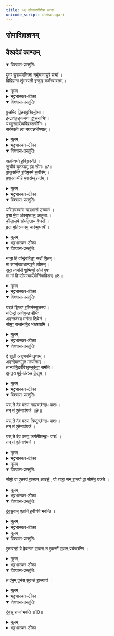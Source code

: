```yaml
---
title: ०२ सौत्रामणीशेषा मन्त्राः
unicode_script: devanagari
---
```

## सोमादिब्राह्मणम्

## वैश्वदेवं काण्डम्

<details open><summary>विश्वास-प्रस्तुतिः</summary>

यु॒वꣳ सु॒राम॑मश्विना नमु॑चावासु॒रे सचा᳚ ।  
वि॒पि॒पा॒ना शु॑भस्पती इन्द्र॒ङ् कर्म॑स्वावतम् ।  
</details>

<details><summary>मूलम्</summary>

यु॒वꣳ सु॒राम॑मश्विना नमु॑चावासु॒रे सचा᳚ ।  
वि॒पि॒पा॒ना शु॑भस्पती इन्द्र॒ङ् कर्म॑स्वावतम् ।  
</details>

<details><summary>भट्टभास्कर-टीका</summary>

1 अथ सौत्रामणीशेषो वैश्वदेवं काण्डं एकोऽनुवाकः ॥ तत्र ग्रहाणां याज्यानुवाक्ये - युवं सुराममश्विनेत्यनुष्टुप् भू पुत्रमिवेति त्रिष्टुप् । हे अश्विना! अश्विनौ! । ‘सुपां सुलुक्’ इत्याकारः । युवं युवां सुरामं सुष्ठु रतिहेतुम् । करणे घञ् ... । केचिदाहुः - असुरापत्यं आसुर इति । तेषां ताद्वितानुपपत्तिः जातिशब्दत्वात् । येन हेतुना असुरः पिता तेनैव हेतुना पुऽत्रोऽप्यसुरः । यथा - काकाज्जतोऽन्तरेणाप्यपत्यप्रत्ययं काको भवति । अन्ये तु ब्रुवते - असुरशब्दस्यैवायमादिवर्णविकार इति । तदप्ययुक्तं अन्तोदात्तश्रवणात् । असुरशब्दो ह्याद्युदात्तः । तस्मिन् नमुचा सचा समवेतं तस्मिन्मदहेतुत्वेन सर्वदा स्थितम् । क्विपि द्वितीयैकवचनस्य ‘सुपां सुलुक्’ इत्याकारः । ईदृशं रसं विपिपाना विपिबन्तौ युवां हे शुभस्पती! शुभस्य कर्मणः पातारौ । शोभतेः क्विपि षष्ठ्येकवचनस्य ‘षष्ठ्याः पतिपुत्र’ इति सत्वम् । ‘सुबामन्त्रिते’ इति पराङ्गवद्भावेन षष्ठ्यामन्त्रितसमुदायस्य निघातः । तौ युवां कर्मसु पानकर्मसु आवतं रक्षतं तर्पयतं वा, तेन साहैव पिबतमिति यावत् । उपलक्षणत्वात् सरस्वती चेति द्रष्टव्यम् । ब्राह्मणं च भवति - “युवं सुराममश्विनेति सर्वदेवत्ये याज्यानुवाक्ये भवतः” इति । अवतेः ‘छन्दसि लुङ्लङ्लिटः ’ इति लोडर्थे लङ् ॥
</details>

<details open><summary>विश्वास-प्रस्तुतिः</summary>

पु॒त्त्रमि॑व पि॒तरा॑व॒श्विनो॒भा ।  
इन्द्राव॑त॒ङ्कर्म॑णा द॒ꣳ॒सना॑भिः ।  
यथ्सु॒राम॒व्ँव्यपि॑ब॒श्शची॑भिः ।   
सर॑स्वती त्वा मघवन्नभीष्णात् ।   
</details>

<details><summary>मूलम्</summary>

पु॒त्त्रमि॑व पि॒तरा॑व॒श्विनो॒भा ।  
इन्द्राव॑त॒ङ्कर्म॑णा द॒ꣳ॒सना॑भिः ।  
यथ्सु॒राम॒व्ँव्यपि॑ब॒श्शची॑भिः ।   
सर॑स्वती त्वा मघवन्नभीष्णात् ।   
</details>

<details><summary>भट्टभास्कर-टीका</summary>

2 अथ याज्या - पुत्रमिवेति ॥ पुत्रमिव यथा पितरौ पुत्रं रक्षतः तथा युवां अश्विनौ उभा उभौ उभावपि सह इन्द्रः सरस्वती च आवतं कर्मणा अनेन पानेन । अवतेः पर्वूवच्छान्दसो लङ् । तत्र इन्द्रेत्यामन्त्रितस्य अविद्यमानवत्त्वात् निघाताभावेन आद्युदात्तत्वम् । इन्द्रशब्दस्य षाष्ठिकमामन्त्रिताद्युदात्तत्वम् । केचिदाहुः - इन्द्रमिति वक्तव्ये छान्दसोऽन्त्य लोप इति । तेषामाख्यातस्य निघातप्रसङ्गः । हे इन्द्र! त्वं सुरामं यथोक्तगुणाद्रव्यं दंसनाभिः शचीभिः त्वदीयैः कर्ममिः देवीभिर्वा सह यद्व्यपिबः तत्र विविधं पिबसि । छान्दसे लङि यद्वृत्तयोगान्निधाताभावे अट उदात्तत्वम् । हे मघवन्! त्वा त्वां मन्यामहे सरस्वती च त्वां अभीष्णात् भिषज्यतु तावश्विनावेव । यद्वा - मया भिषज्यया त्वं शचीभिः सुरामं व्यपिबः तया त्वां सरस्वती अश्विनौ च भिषज्यन्तु । भिषजतिपर्यायः षकारान्तोऽन्यो धातुर्द्रष्टव्यः । भिषज्यतेरेव वा अकारादारभ्य लुप्यते । तस्माच्छान्दसे लङि विकरणव्यत्ययेन श्नाप्रत्ययः, वर्णव्यत्ययेन इकारदीर्घत्वम् । अभिपूर्वाद्वा स्नातेः पञ्चमो लकारः । पानसामर्थ्यं शुद्धिः । छान्दसो विकारः । यद्वा - इष आभीक्ष्ण्ये क्रैयादिकः । तस्मादभिपूर्वात् स एव लकारः । त्वामाभीक्ष्ण्येन पानेन प्रवर्तयत्विति । अनयोः पक्षयोः उपसर्गस्य निघातश्छान्दसः ॥
</details>

<details open><summary>विश्वास-प्रस्तुतिः</summary>

अहा᳚व्यग्ने ह॒विरा॒स्ये॑ते ।  
स्रु॒चीव॑ घृ॒तञ्च॒मू इ॑व॒ सोमः॑ ॥7॥  
वा॒ज॒सनिꣳ॑ र॒यिम॒स्मे सु॒वीर᳚म् ।   
प्र॒श॒स्तन्धे॑हि य॒शस॑म्बृ॒हन्त᳚म् ।  
</details>

<details><summary>मूलम्</summary>

अहा᳚व्यग्ने ह॒विरा॒स्ये॑ते ।  
स्रु॒चीव॑ घृ॒तञ्च॒मू इ॑व॒ सोमः॑ ॥7॥  
वा॒ज॒सनिꣳ॑ र॒यिम॒स्मे सु॒वीर᳚म् ।   
प्र॒श॒स्तन्धे॑हि य॒शस॑म्बृ॒हन्त᳚म् ।  
</details>

<details><summary>भट्टभास्कर-टीका</summary>

3 हुतां हूयमानां वा यजमानोऽनुमन्त्रयते - अहाव्यग्न इति त्रिष्टुप् ॥ हे अग्ने! ते तव आस्ये हविरहावि हुतं स्रुचीव घृतं यथा स्रुचि घृतं निधीयते यथा चमू चमन्यां चमसे सोमो निधीयते । चमसपर्यायश्चमूशब्दः ‘सुपां सुलुक्’ इति सप्तम्यालुक् । ‘ईदूतौ च सप्तम्यर्थे’ इति प्रगृह्य संज्ञा । अथेदानीं त्वयाऽपीत्थं प्रत्युपकर्तव्यमित्याह - त्वमपि अस्मे अस्मभ्यं वाजसनिं अन्नं भजमानम् । ‘छन्दसि वनसन’ इति इन्प्रत्ययः । सुवीरं शोभनपुत्रादिसहितं यशसं सर्वैः पूजितं बृहन्तं महान्त ईदृशं रयिं धनं धेहि देहि अस्मासु वा स्थापय यशसं यशस्करम् । यशश्शब्दात् तत्करोतीति णिजन्तादसुन् । उदात्तनिवृत्तिस्वरेणासुन एवोदात्तत्वम् । यद्वा - अश आदित्वादाचि छान्दसमुपोत्तमस्योदात्तत्वम् ॥
</details>

<details open><summary>विश्वास-प्रस्तुतिः</summary>

यस्मि॒न्नश्वा॑स ऋष॒भास॑ उ॒ख्षणः॑ ।   
व॒शा मे॒षा अ॑वसृ॒ष्टास॒ आहु॑ताः ।  
की॒ला॒ल॒पे सोम॑पृष्ठाय वे॒धसे᳚ ।   
हृ॒दा म॒तिञ्ज॑नय॒ चारु॑म॒ग्नये᳚ ।   
</details>

<details><summary>मूलम्</summary>

यस्मि॒न्नश्वा॑स ऋष॒भास॑ उ॒ख्षणः॑ ।   
व॒शा मे॒षा अ॑वसृ॒ष्टास॒ आहु॑ताः ।  
की॒ला॒ल॒पे सोम॑पृष्ठाय वे॒धसे᳚ ।   
हृ॒दा म॒तिञ्ज॑नय॒ चारु॑म॒ग्नये᳚ ।   
</details>

<details><summary>भट्टभास्कर-टीका</summary>

4 यस्मिन्नश्वास इति जगती ॥ यस्मिन् अग्नौ अश्वासः अश्वाः ऋपभासः ऋषभाः उक्षणः उश्वाणः । ‘वा षपूर्वस्य निगमे’ इति दीर्घाभावः । वशाः वन्ध्या गावः मेषाः च अश्वमेधादौ आहुताः देवतोद्देशेन दत्ताः यस्मिन् अवसृष्टाः यजमानैः प्रक्षिप्ताः तस्मै कीलालपे अन्नरसपायिने । विचि ‘आतो धातोः’ इत्याकारलोपः । उदात्तनिवृत्तिस्वरेण विभक्तेरुदात्तत्वम्. । सोमपृष्ठाय सोमसंस्थाः पृष्ठस्तोत्राणि यस्य तस्मै वेधसे विधात्रे सर्वश्रेयसां ईदृशाय अग्नये हृदा हदयेन अवधानेन मतिं बुद्धिं यजे एनमिति चारुं शोभनां जनय जनयानि । पुरुषव्यत्ययः ॥
</details>

<details open><summary>विश्वास-प्रस्तुतिः</summary>

नाना॒ हि वा᳚न्दे॒वहि॑त॒ꣳ॒ सदो॑ मि॒तम् ।  
मा सꣳसृ॑ख्षाथाम्पर॒मे व्यो॑मन् ।   
सुरा॒ त्वमसि॑ शु॒ष्मिणी॒ सोम॑ ए॒षः ।   
मा मा॑ हिꣳसी॒स्स्वाय्ँयोनि॑मावि॒शन्न् ॥8॥  
</details>

<details><summary>मूलम्</summary>

नाना॒ हि वा᳚न्दे॒वहि॑त॒ꣳ॒ सदो॑ मि॒तम् ।  
मा सꣳसृ॑ख्षाथाम्पर॒मे व्यो॑मन् ।   
सुरा॒ त्वमसि॑ शु॒ष्मिणी॒ सोम॑ ए॒षः ।   
मा मा॑ हिꣳसी॒स्स्वाय्ँयोनि॑मावि॒शन्न् ॥8॥  
</details>

<details><summary>भट्टभास्कर-टीका</summary>

5 ब्राह्मणो भक्षयति - नाना हि वामिति ॥ त्रिष्टुप् जगती वा । हि यस्मात् वां युवयोः नाना पृथक्पृथक् सदः स्थानं मितं निर्मितं देवहितं देवेभ्यो हितं प्राणेभ्यो वा । ‘चतुर्थीतदर्थ’ इति समासः । ‘क्ते च’ इति पूर्वपदप्रकृतिस्वरत्वम् । तस्मात् मा संसृक्षाथां संसृष्टौ मा भूतम् । हे सोमसुराग्रहौ! परमे व्योमन् प्रकृष्टे आकाशे भक्षणस्थाने । युवां हि पृथिव्यां भवौ तेन युवयोः स्थानं पृथग्भूतमित्याह - त्वं खलु सुरा शुष्मिणी महाबला एष खलु सोमः सुप्रसिद्धविभवः । तस्मात् सङ्गं मागम । अधुना सङ्गे दोषमाह - हे भक्ष! स्वां योनिं स्थानं आविशन् प्रविशन् त्वं मा मां मा हिंसीः संसर्गे हिंसा स्यात्, तस्मादसंकीर्णं त्वया स्थातव्यमिति ॥
</details>

<details open><summary>विश्वास-प्रस्तुतिः</summary>

यदत्र॑ शि॒ष्टꣳ र॒सिन॑स्सु॒तस्य॑ ।   
यदिन्द्रो॒ अपि॑ब॒च्छची॑भिः ।   
अ॒हन्तद॑स्य॒ मन॑सा शि॒वेन॑ ।   
सोम॒ꣳ॒ राजा॑नमि॒ह भ॑ख्षयामि ।   
</details>

<details><summary>मूलम्</summary>

यदत्र॑ शि॒ष्टꣳ र॒सिन॑स्सु॒तस्य॑ ।   
यदिन्द्रो॒ अपि॑ब॒च्छची॑भिः ।   
अ॒हन्तद॑स्य॒ मन॑सा शि॒वेन॑ ।   
सोम॒ꣳ॒ राजा॑नमि॒ह भ॑ख्षयामि ।   
</details>

<details><summary>भट्टभास्कर-टीका</summary>

6 इतरयोर्भक्षणमन्त्रौ - यदत्र शिष्टमिति त्रिष्टुभौ ॥ यदत्र शिष्टं अवशिष्टं रसिनः रसवतः स्वादो सुतस्य अभिषुतस्य यदिन्द्रो अपिबच्छचीभिः आत्मीयैः कर्मभिः यदपिबत् अत्र यच्छिष्टं तत् तस्य यस्य एकदेशं सोमं राजानं शिवेन शान्तेन मनसा त्वां इह कर्मणि भक्षयामि ॥
</details>

<details open><summary>विश्वास-प्रस्तुतिः</summary>

द्वे स्रु॒ती अ॑शृणवम्पितृ॒णाम् ।   
अ॒हन्दे॒वाना॑मु॒त मर्त्या॑नाम् ।   
ताभ्या॑मि॒दव्ँविश्व॒म्भुव॑न॒ꣳ॒ समे॑ति ।   
अ॒न्त॒रा पूर्व॒मप॑रञ्च के॒तुम् ।  
</details>

<details><summary>मूलम्</summary>

द्वे स्रु॒ती अ॑शृणवम्पितृ॒णाम् ।   
अ॒हन्दे॒वाना॑मु॒त मर्त्या॑नाम् ।   
ताभ्या॑मि॒दव्ँविश्व॒म्भुव॑न॒ꣳ॒ समे॑ति ।   
अ॒न्त॒रा पूर्व॒मप॑रञ्च के॒तुम् ।  
</details>

<details><summary>भट्टभास्कर-टीका</summary>

7 द्वितीया - अहमशृणवं श्रुतवानस्मि वेदादृषिभ्यश्च पितृणां अस्मत्पूर्वपुरुषाणां सम्बन्धिन्यौ देवानां मर्त्यानां च स्रुती । अनावर्तिनो देवीभूता येन यान्ति स देवयानः पन्थाः कश्चित्, येन गता आवर्तिनः पुनरपि मर्त्यलोकमागच्छन्ति पितरः स पितृयाणोऽन्यः पन्थाः । ताभ्यां स्रुतिभ्यां इदं विश्वं भुवनं भूतजातं समेति सङ्गतं भवति, क्व पुनस्ते स्रुती इत्याह - अन्तरा पूर्वं केतुं चिह्नं पृथिवीं अपरं च केतुं दिवम् । अनयोर्मध्ये द्वे एते स्रुती इतोऽमुत्र गच्छताम् । कश्चिदाह – एतयोः पूर्वापरयोर्मध्ये द्वे एते स्रुती इतोऽमुत्र गच्छतां अमुतश्चात्रागच्छताम् । कश्चिदाह – एतयोः पूर्वापरयोर्मध्ये तृतीयं पन्थानं केतुं आदित्यमपि समेति विश्वं भुवनम् ॥
</details>

<details open><summary>विश्वास-प्रस्तुतिः</summary>

यस् ते॑ देव वरुण गाय॒त्रछ॑न्दा॒ᳶ पाशः॑ ।  
तन् त॑ ए॒तेनाव॑यजे ॥9॥  

यस् ते॑ देव वरुण त्रि॒ष्टुप्छ॑न्दा॒ᳶ पाशः॑ ।  
तन् त॑ ए॒तेनाव॑यजे ।  

यस् ते॑ देव वरुण॒ जग॑तीछन्दा॒ᳶ पाशः॑ ।  
तन् त॑ ए॒तेनाव॑यजे ।  
</details>

<details><summary>मूलम्</summary>

यस् ते॑ देव वरुण गाय॒त्रछ॑न्दा॒ᳶ पाशः॑ ।  
तन् त॑ ए॒तेनाव॑यजे ॥9॥  

यस् ते॑ देव वरुण त्रि॒ष्टुप्छ॑न्दा॒ᳶ पाशः॑ ।  
तन् त॑ ए॒तेनाव॑यजे ।  

यस् ते॑ देव वरुण॒ जग॑तीछन्दा॒ᳶ पाशः॑ ।  
तन् त॑ ए॒तेनाव॑यजे ।  
</details>

<details><summary>भट्टभास्कर-टीका</summary>

8-10 आश्विनपात्रमवभृथे प्रविद्ध्यति - यस्त इति ॥ गायत्र्येषा । हे देव! वरुण! यस्ते तव गायत्र्येव गायत्रं तदेव छन्दो यस्य स गायत्रछन्दाः गायत्रेण छन्दसा उपबृंहितबलः पाशः तं तादृशं ते तव पाशं एतेन पात्रेण अवयजे नाशयामि अवमोचयामि मत्तः । ‘छन्दसः प्रत्ययविधाने नपुंसके स्वार्थ उपसंख्यानम्’ इत्यण्, विश्वजनादित्वात्तुगभावः । एवमुत्तरयोरपि द्रष्टव्यम् ॥
</details>


<details><summary>मूलम्</summary>

सोमो॒ वा ए॒तस्य॑ रा॒ज्यमाद॑त्ते ।   
यो राजा॒ सन्रा॒ज्यो वा॒ सोमे॑न॒ यज॑ते ।
</details>

<details open><summary>विश्वास-प्रस्तुतिः</summary>

सोमो॒ वा ए॒तस्य॑ रा॒ज्यम् आद॑त्ते॒ , यो राजा॒ सन् रा॒ज्यो वा॒ सोमे॑न॒ यज॑ते ।  
</details>

<details><summary>मूलम्</summary>

सोमो॒ वा ए॒तस्य॑ रा॒ज्यम् आद॑त्ते॒ , यो राजा॒ सन् रा॒ज्यो वा॒ सोमे॑न॒ यज॑ते ।  
</details>

<details><summary>भट्टभास्कर-टीका</summary>

11 अथास्मिन्विषये देवसुवां हवींषि विदधाति - सोमो वा इत्यादि ॥ एतस्य राज्यं सोम आदत्ते अपकर्षति यो राजा मुख्यः सन् सोमेन यजते यो वा राज्यः राजभावार्हः स्वयमराजा सोमेन यजते । ‘छन्दसि च’ इति यः ॥
</details>

<details open><summary>विश्वास-प्रस्तुतिः</summary>

दे॒व॒सु॒वाम् ए॒तानि॑ ह॒वीꣳषि॑ भवन्ति ।  
</details>

<details><summary>मूलम्</summary>

दे॒व॒सु॒वाम् ए॒तानि॑ ह॒वीꣳषि॑ भवन्ति ।  
</details>

<details><summary>भट्टभास्कर-टीका</summary>

12 देवसुवामित्यादि ॥ ‘अग्नये गृहपतये पुरोडाशमष्टाकपालम्’ इत्यादीनि ।
</details>


<details><summary>मूलम्</summary>

ए॒ताव॑न्तो॒ वै दे॒वानाꣳ॑ स॒वाः ।
त ए॒वास्मै॑ स॒वान्प्रय॑च्छन्ति ।
</details>

<details open><summary>विश्वास-प्रस्तुतिः</summary>

ए॒ताव॑न्तो॒ वै दे॒वानाꣳ॑ स॒वास् त ए॒वास्मै॑ स॒वान् प्रय॑च्छन्ति ।  
</details>

<details><summary>मूलम्</summary>

ए॒ताव॑न्तो॒ वै दे॒वानाꣳ॑ स॒वास् त ए॒वास्मै॑ स॒वान् प्रय॑च्छन्ति ।  
</details>

<details><summary>भट्टभास्कर-टीका</summary>

एतावन्त इति । ‘सविता त्वा प्रसवानां सुवताम्’ इत्यादयो देवानां सवाः देवसम्बन्धीन्यैश्वर्याणि त एवास्मै सोमेन धर्मपतित्वान्तराज्याय सवान् ऐश्वर्याणि प्रयच्छन्ति ।
</details>

<details open><summary>विश्वास-प्रस्तुतिः</summary>

त ए॑न॒म् पुन॑स् सुवन्ते रा॒ज्याय॑ ।  
</details>

<details><summary>मूलम्</summary>

त ए॑न॒म् पुन॑स् सुवन्ते रा॒ज्याय॑ ।  
</details>

<details><summary>भट्टभास्कर-टीका</summary>

ततः त एनं पुनः राज्यलाभाय सुवन्ते अनुजानन्ति ।
</details>

<details open><summary>विश्वास-प्रस्तुतिः</summary>

दे॒व॒सू राजा॑ भवति ॥10॥  
</details>

<details><summary>मूलम्</summary>

दे॒व॒सू राजा॑ भवति ॥10॥  
</details>

<details><summary>भट्टभास्कर-टीका</summary>

ततश्चायं राजा देवसूर्भवति देवैस्सूयते अनुज्ञायते राज्यायेति, कर्मणि क्विप् ॥

इति द्वितायोऽनुवाकः ॥  

</details>

